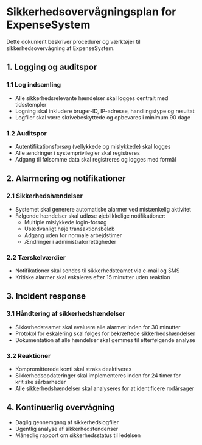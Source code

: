 # Sikkerhedsovervågningsplan for ExpenseSystem

Dette dokument beskriver procedurer og værktøjer til sikkerhedsovervågning af ExpenseSystem.

## 1. Logging og auditspor

### 1.1 Log indsamling
- Alle sikkerhedsrelevante hændelser skal logges centralt med tidsstempler
- Logning skal inkludere bruger-ID, IP-adresse, handlingstype og resultat
- Logfiler skal være skrivebeskyttede og opbevares i minimum 90 dage

### 1.2 Auditspor
- Autentifikationsforsøg (vellykkede og mislykkede) skal logges
- Alle ændringer i systemprivilegier skal registreres
- Adgang til følsomme data skal registreres og logges med formål

## 2. Alarmering og notifikationer

### 2.1 Sikkerhedshændelser
- Systemet skal generere automatiske alarmer ved mistænkelig aktivitet
- Følgende hændelser skal udløse øjeblikkelige notifikationer:
    - Multiple mislykkede login-forsøg
    - Usædvanligt høje transaktionsbeløb
    - Adgang uden for normale arbejdstimer
    - Ændringer i administratorrettigheder

### 2.2 Tærskelværdier
- Notifikationer skal sendes til sikkerhedsteamet via e-mail og SMS
- Kritiske alarmer skal eskaleres efter 15 minutter uden reaktion

## 3. Incident response

### 3.1 Håndtering af sikkerhedshændelser
- Sikkerhedsteamet skal evaluere alle alarmer inden for 30 minutter
- Protokol for eskalering skal følges for bekræftede sikkerhedshændelser
- Dokumentation af alle hændelser skal gemmes til efterfølgende analyse

### 3.2 Reaktioner
- Kompromitterede konti skal straks deaktiveres
- Sikkerhedsopdateringer skal implementeres inden for 24 timer for kritiske sårbarheder
- Alle sikkerhedshændelser skal analyseres for at identificere rodårsager

## 4. Kontinuerlig overvågning

- Daglig gennemgang af sikkerhedslogfiler
- Ugentlig analyse af sikkerhedstendenser
- Månedlig rapport om sikkerhedsstatus til ledelsen